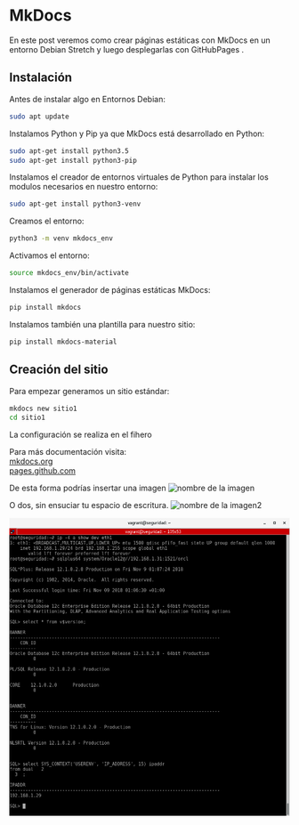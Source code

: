 # MkDocs

En este post veremos como crear páginas estáticas con MkDocs en un entorno Debian Stretch y luego desplegarlas con GitHubPages .

## Instalación

Antes de instalar algo en Entornos Debian:  
``` bash
sudo apt update
```

Instalamos Python y Pip ya que MkDocs está desarrollado en Python:
``` bash
sudo apt-get install python3.5
sudo apt-get install python3-pip
```

Instalamos el creador de entornos virtuales de Python para instalar los modulos necesarios en nuestro entorno:
``` bash
sudo apt-get install python3-venv
```

Creamos el entorno:  
``` bash
python3 -m venv mkdocs_env
```

Activamos el entorno:  
``` bash
source mkdocs_env/bin/activate
```

Instalamos el generador de páginas estáticas MkDocs:
``` bash
pip install mkdocs
```

Instalamos también una plantilla para nuestro sitio:
``` bash
pip install mkdocs-material
```

## Creación del sitio

Para empezar generamos un sitio estándar:
``` bash
mkdocs new sitio1
cd sitio1
```

La configuración se realiza en el fihero 






Para más documentación visita:  
[mkdocs.org](https://www.mkdocs.org)  
[pages.github.com](https://help.github.com/categories/github-pages-basics)  



De esta forma podrías insertar una imagen
![nombre de la imagen][img1]

O dos, sin ensuciar tu espacio de escritura.
![nombre de la imagen2][img2] 

[img1]: /ruta/a/la/imagen.jpg "Título alternativo"
[img2]: /ruta/a/la/imagen2.jpg "Título alternativo"

![](../../img/oracleinstall/captura27.png)